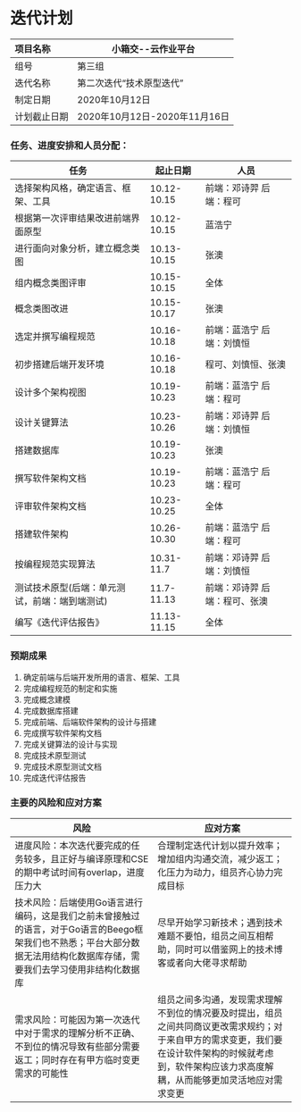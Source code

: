 # 迭代计划

| 项目名称     | 小箱交--云作业平台            |
| :----------- | ----------------------------- |
| 组号         | 第三组                        |
| 迭代名称     | 第二次迭代“技术原型迭代”      |
| 制定日期     | 2020年10月12日                |
| 计划截止日期 | 2020年10月12日-2020年11月16日 |



### 任务、进度安排和人员分配：

| 任务                                           | 起止日期    | 人员                           |
| ---------------------------------------------- | ----------- | ------------------------------ |
| 选择架构风格，确定语言、框架、工具             | 10.12-10.15 | 前端：邓诗羿  后端：程可       |
| 根据第一次评审结果改进前端界面原型             | 10.12-10.15 | 蓝浩宁                         |
| 进行面向对象分析，建立概念类图                 | 10.13-10.15 | 张澳                           |
| 组内概念类图评审                               | 10.15-10.15 | 全体                           |
| 概念类图改进                                   | 10.15-10.17 | 张澳                           |
| 选定并撰写编程规范                             | 10.16-10.18 | 前端：蓝浩宁  后端：刘慎恒     |
| 初步搭建后端开发环境                           | 10.16-10.18 | 程可、刘慎恒、张澳             |
| 设计多个架构视图                               | 10.19-10.23 | 前端：蓝浩宁  后端：程可       |
| 设计关键算法                                   | 10.23-10.26 | 前端：邓诗羿  后端：刘慎恒     |
| 搭建数据库                                     | 10.19-10.23 | 张澳                           |
| 撰写软件架构文档                               | 10.19-10.23 | 前端：蓝浩宁  后端：程可       |
| 评审软件架构文档                               | 10.23-10.25 | 全体                           |
| 搭建软件架构                                   | 10.26-10.30 | 前端：蓝浩宁  后端：程可       |
| 按编程规范实现算法                             | 10.31-11.7  | 前端：邓诗羿  后端：刘慎恒     |
| 测试技术原型(后端：单元测试，前端：端到端测试) | 11.7-11.13  | 前端：邓诗羿  后端：程可、张澳 |
| 编写《迭代评估报告》                           | 11.13-11.15 | 全体                           |



### 预期成果

1. 确定前端与后端开发所用的语言、框架、工具
2. 完成编程规范的制定和实施
3. 完成概念建模
4. 完成数据库搭建
5. 完成前端、后端软件架构的设计与搭建
6. 完成撰写软件架构文档
7. 完成关键算法的设计与实现
8. 完成技术原型测试
9. 完成技术原型测试文档
10. 完成迭代评估报告



### 主要的风险和应对方案

| 风险                                                         | 应对方案                                                     |
| ------------------------------------------------------------ | ------------------------------------------------------------ |
| 进度风险：本次迭代要完成的任务较多，且正好与编译原理和CSE的期中考试时间有overlap，进度压力大 | 合理制定迭代计划以提升效率；增加组内沟通交流，减少返工；化压力为动力，组员齐心协力完成目标 |
| 技术风险：后端使用Go语言进行编码，这是我们之前未曾接触过的语言，对于Go语言的Beego框架我们也不熟悉；平台大部分数据无法用结构化数据库存储，需要我们去学习使用非结构化数据库 | 尽早开始学习新技术；遇到技术难题不要怕，组员之间互相帮助，同时可以借鉴网上的技术博客或者向大佬寻求帮助 |
| 需求风险：可能因为第一次迭代中对于需求的理解分析不正确、不到位的情况导致有些部分需要返工；同时存在有甲方临时变更需求的可能性 | 组员之间多沟通，发现需求理解不到位的情况要及时提出，组员之间共同商议更改需求规约；对于来自甲方的需求变更，我们要在设计软件架构的时候就考虑到，软件架构应该力求高度解耦，从而能够更加灵活地应对需求变更 |

